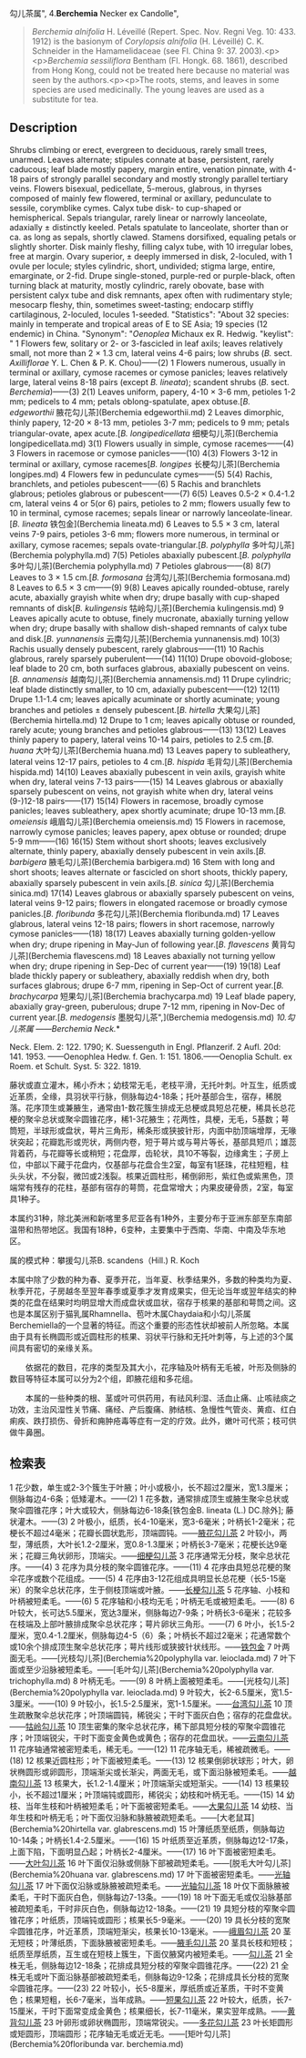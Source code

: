 勾儿茶属",
4.**Berchemia** Necker ex Candolle",

> *Berchemia alnifolia* H. Léveillé (Repert. Spec. Nov. Regni Veg. 10: 433. 1912) is the basionym of *Corylopsis alnifolia* (H. Léveillé) C. K. Schneider in the Hamamelidaceae (see Fl. China 9: 37. 2003).&lt;p&gt;&lt;p&gt;*Berchemia sessiliflora* Bentham (Fl. Hongk. 68. 1861), described from Hong Kong, could not be treated here because no material was seen by the authors.&lt;p&gt;&lt;p&gt;The roots, stems, and leaves in some species are used medicinally. The young leaves are used as a substitute for tea.

## Description
Shrubs climbing or erect, evergreen to deciduous, rarely small trees, unarmed. Leaves alternate; stipules connate at base, persistent, rarely caducous; leaf blade mostly papery, margin entire, venation pinnate, with 4-18 pairs of strongly parallel secondary and mostly strongly parallel tertiary veins. Flowers bisexual, pedicellate, 5-merous, glabrous, in thyrses composed of mainly few flowered, terminal or axillary, pedunculate to sessile, corymblike cymes. Calyx tube disk- to cup-shaped or hemispherical. Sepals triangular, rarely linear or narrowly lanceolate, adaxially ± distinctly keeled. Petals spatulate to lanceolate, shorter than or ca. as long as sepals, shortly clawed. Stamens dorsifixed, equaling petals or slightly shorter. Disk mainly fleshy, filling calyx tube, with 10 irregular lobes, free at margin. Ovary superior, ± deeply immersed in disk, 2-loculed, with 1 ovule per locule; styles cylindric, short, undivided; stigma large, entire, emarginate, or 2-fid. Drupe single-stoned, purple-red or purple-black, often turning black at maturity, mostly cylindric, rarely obovate, base with persistent calyx tube and disk remnants, apex often with rudimentary style; mesocarp fleshy, thin, sometimes sweet-tasting; endocarp stiffly cartilaginous, 2-loculed, locules 1-seeded.
  "Statistics": "About 32 species: mainly in temperate and tropical areas of E to SE Asia; 19 species (12 endemic) in China.
  "Synonym": "*Oenoplea* Michaux ex R. Hedwig.
  "keylist": "
1 Flowers few, solitary or 2- or 3-fascicled in leaf axils; leaves relatively small, not more than 2 × 1.3 cm, lateral veins 4-6 pairs; low shrubs (*B.* sect. *Axilliflorae* Y. L. Chen & P. K. Chou)——(2)
1 Flowers numerous, usually in terminal or axillary, cymose racemes or cymose panicles; leaves relatively large, lateral veins 8-18 pairs (except *B. lineata*); scandent shrubs (*B.* sect. *Berchemia*)——(3)
2(1) Leaves uniform, papery, 4-10 × 3-6 mm, petioles 1-2 mm; pedicels to 4 mm; petals oblong-spatulate, apex obtuse.[*B. edgeworthii* 腋花勾儿茶](Berchemia edgeworthii.md)
2 Leaves dimorphic, thinly papery, 12-20 × 8-13 mm, petioles 3-7 mm; pedicels to 9 mm; petals triangular-ovate, apex acute.[*B. longipedicellata* 细梗勾儿茶](Berchemia longipedicellata.md)
3(1) Flowers usually in simple, cymose racemes——(4)
3 Flowers in racemose or cymose panicles——(10)
4(3) Flowers 3-12 in terminal or axillary, cymose racemes[*B. longipes* 长梗勾儿茶](Berchemia longipes.md)
4 Flowers few in pedunculate cymes——(5)
5(4) Rachis, branchlets, and petioles pubescent——(6)
5 Rachis and branchlets glabrous; petioles glabrous or pubescent——(7)
6(5) Leaves 0.5-2 × 0.4-1.2 cm, lateral veins 4 or 5(or 6) pairs, petioles to 2 mm; flowers usually few to 10 in terminal, cymose racemes; sepals linear or narrowly lanceolate-linear.[*B. lineata* 铁包金](Berchemia lineata.md)
6 Leaves to 5.5 × 3 cm, lateral veins 7-9 pairs, petioles 3-6 mm; flowers more numerous, in terminal or axillary, cymose racemes; sepals ovate-triangular.[*B. polyphylla* 多叶勾儿茶](Berchemia polyphylla.md)
7(5) Petioles abaxially pubescent.[*B. polyphylla* 多叶勾儿茶](Berchemia polyphylla.md)
7 Petioles glabrous——(8)
8(7) Leaves to 3 × 1.5 cm.[*B. formosana* 台湾勾儿茶](Berchemia formosana.md)
8 Leaves to 6.5 × 3 cm——(9)
9(8) Leaves apically rounded-obtuse, rarely acute, abaxially grayish white when dry; drupe basally with cup-shaped remnants of disk[*B. kulingensis* 牯岭勾儿茶](Berchemia kulingensis.md)
9 Leaves apically acute to obtuse, finely mucronate, abaxially turning yellow when dry; drupe basally with shallow dish-shaped remnants of calyx tube and disk.[*B. yunnanensis* 云南勾儿茶](Berchemia yunnanensis.md)
10(3) Rachis usually densely pubescent, rarely glabrous——(11)
10 Rachis glabrous, rarely sparsely puberulent——(14)
11(10) Drupe obovoid-globose; leaf blade to 20 cm, both surfaces glabrous, abaxially pubescent on veins.[*B. annamensis* 越南勾儿茶](Berchemia annamensis.md)
11 Drupe cylindric; leaf blade distinctly smaller, to 10 cm, adaxially pubescent——(12)
12(11) Drupe 1.1-1.4 cm; leaves apically acuminate or shortly acuminate; young branches and petioles ± densely pubescent.[*B. hirtella* 大果勾儿茶](Berchemia hirtella.md)
12 Drupe to 1 cm; leaves apically obtuse or rounded, rarely acute; young branches and petioles glabrous——(13)
13(12) Leaves thinly papery to papery, lateral veins 10-14 pairs, petioles to 2.5 cm.[*B. huana* 大叶勾儿茶](Berchemia huana.md)
13 Leaves papery to subleathery, lateral veins 12-17 pairs, petioles to 4 cm.[*B. hispida* 毛背勾儿茶](Berchemia hispida.md)
14(10) Leaves abaxially pubescent in vein axils, grayish white when dry, lateral veins 7-13 pairs——(15)
14 Leaves glabrous or abaxially sparsely pubescent on veins, not grayish white when dry, lateral veins (9-)12-18 pairs——(17)
15(14) Flowers in racemose, broadly cymose panicles; leaves subleathery, apex shortly acuminate; drupe 10-13 mm.[*B. omeiensis* 峨眉勾儿茶](Berchemia omeiensis.md)
15 Flowers in racemose, narrowly cymose panicles; leaves papery, apex obtuse or rounded; drupe 5-9 mm——(16)
16(15) Stem without short shoots; leaves exclusively alternate, thinly papery, abaxially densely pubescent in vein axils.[*B. barbigera* 腋毛勾儿茶](Berchemia barbigera.md)
16 Stem with long and short shoots; leaves alternate or fascicled on short shoots, thickly papery, abaxially sparsely pubescent in vein axils.[*B. sinica* 勾儿茶](Berchemia sinica.md)
17(14) Leaves glabrous or abaxially sparsely pubescent on veins, lateral veins 9-12 pairs; flowers in elongated racemose or broadly cymose panicles.[*B. floribunda* 多花勾儿茶](Berchemia floribunda.md)
17 Leaves glabrous, lateral veins 12-18 pairs; flowers in short racemose, narrowly cymose panicles——(18)
18(17) Leaves abaxially turning golden-yellow when dry; drupe ripening in May-Jun of following year.[*B. flavescens* 黄背勾儿茶](Berchemia flavescens.md)
18 Leaves abaxially not turning yellow when dry; drupe ripening in Sep-Dec of current year——(19)
19(18) Leaf blade thickly papery or subleathery, abaxially reddish when dry, both surfaces glabrous; drupe 6-7 mm, ripening in Sep-Oct of current year.[*B. brachycarpa* 短果勾儿茶](Berchemia brachycarpa.md)
19 Leaf blade papery, abaxially gray-green, puberulous; drupe 7-12 mm, ripening in Nov-Dec of current year.[*B. medogensis* 墨脱勾儿茶",](Berchemia medogensis.md)
**10.勾儿茶属* ——Berchemia Neck.**

Neck. Elem. 2: 122. 1790; K. Suessenguth in Engl. Pflanzerif. 2 Aufl. 20d: 141. 1953. ——Oenophlea Hedw. f. Gen. 1: 151. 1806.——Oenoplia Schult. ex Roem. et Schult. Syst. 5: 322. 1819.

藤状或直立灌木，稀小乔木；幼枝常无毛，老枝平滑，无托叶刺。叶互生，纸质或近革质，全缘，具羽状平行脉，侧脉每边4-18条；托叶基部合生，宿存，稀脱落。花序顶生或兼腋生，通常由1-数花簇生排成无总梗或具短总花梗，稀具长总花梗的聚伞总状或聚伞圆锥花序，稀1-3花腋生；花两性，具梗，无毛，5基数；萼筒短，半球形或盘状，萼片三角形，稀条形或狭披针形，内面中肋顶端增厚，无喙状突起；花瓣匙形或兜状，两侧内卷，短于萼片或与萼片等长，基部具短爪；雄蕊背着药，与花瓣等长或稍短；花盘厚，齿轮状，具10不等裂，边缘禽生；子房上位，中部以下藏于花盘内，仅基部与花盘合生2室，每室有1胚珠，花柱短粗，柱头头状，不分裂，微凹或2浅裂。核果近圆柱形，稀倒卵形，紫红色或紫黑色，顶端常有残存的花柱，基部有宿存的萼筒，花盘常增大；内果皮硬骨质，2室，每室具1种子。

本属约31种，除北美洲和新喀里多尼亚各有1种外，主要分布于亚洲东部至东南部温带和热带地区。我国有18种，6变种，主要集中于西南、华南、中南及华东地区。

属的模式种：攀援勾儿茶B. scandens（Hill.) R. Koch

本属中除了少数的种为春、夏季开花，当年夏、秋季结果外，多数的种类均为夏、秋季开花，子房越冬至翌年春季或夏季才发育成果实，但无论当年或翌年结实的种类的花盘在结果时均明显增大而成盘状或皿状，宿存于核果的基部和萼筒之间。这也是本属区别于猫乳属Rhamnella、苞叶木属Chaydaia和小勾儿茶属Berchemiella的一个显著的特征。而这个重要的形态性状却被前人所忽略。本属由于具有长椭圆形或近圆柱形的核果、羽状平行脉和无托叶刺等，与上述的3个属间具有密切的亲缘关系。
<p style='text-indent:28px'>依据花的数目，花序的类型及其大小，花序轴及叶柄有无毛被，叶形及侧脉的数目等特征本属可以分为2个组，即腋花组和多花组。
<p style='text-indent:28px'>本属的一些种类的根、茎或叶可供药用，有祛风利湿、活血止痛、止咳祛痰之功效，主治风湿性关节痛、痛经、产后腹痛、肺结核、急慢性气管炎、黄疸、红白痢疾、跌打损伤、骨折和痈肿疮毒等症有一定的疗效。此外，嫩叶可代茶；枝可供做牛鼻圈。

## 检索表

1 花少数，单生或2-3个簇生于叶腋；叶小或极小，长不超过2厘米，宽1.3厘米；侧脉每边4-6条；低矮灌木。——(2)
1 花多数，通常排成顶生或腋生聚伞总状或聚伞圆锥花序；叶大或较大，侧脉每边6-18条[铁包金B. lineata (L.) DC.除外]; 藤状灌木。——(3)
2 叶极小，纸质，长4-10毫米，宽3-6毫米；叶柄长1-2毫米；花梗长不超过4毫米；花瓣长圆状匙形，顶端圆钝。——[腋花勾儿茶](Berchemia%20edgeworthii.md)
2 叶较小，两型，薄纸质，大叶长1.2-2厘米，宽0.8-1.3厘米；叶柄长3-7毫米；花梗长达9毫米；花瓣三角状卵形，顶端尖。——[细梗勾儿茶](Berchemia%20longipedicellata.md)
3 花序通常无分枝，聚伞总状花序。——(4)
3 花序为具分枝的聚伞圆锥花序。——(11)
4 花序由具短总花梗的聚伞花序或数个花组成。——(5)
4 花序由3-12花组成具明显长总花梗（长5-15毫米）的聚伞总状花序，生于侧枝顶端或叶腋。——[长梗勾儿茶](Berchemia%20longipes.md)
5 花序轴、小枝和叶柄被短柔毛。——(6)
5 花序轴和小枝均无毛；叶柄无毛或被短柔毛。——(8)
6 叶较大，长可达5.5厘米，宽达3厘米，侧脉每边7-9条；叶柄长3-6毫米；花较多在枝端及上部叶腋排成聚伞总状花序；萼片卵状三角形。——(7)
6 叶小，长1.5-2厘米，宽0.4-1.2厘米，侧脉每边4-5（6）条；叶柄长不超过2毫米；花通常数个或10余个排成顶生聚伞总状花序；萼片线形或狭披针状线形。——[铁包金](Berchemia%20lineata.md)
7 叶两面无毛。——[光枝勾儿茶](Berchemia%20polyphylla var. leioclada.md)
7 叶下面或至少沿脉被短柔毛。——[毛叶勾儿茶](Berchemia%20polyphylla var. trichophylla.md)
8 叶柄无毛。——(9)
8 叶柄上面被短柔毛。——[光枝勾儿茶](Berchemia%20polyphylla var. leioclada.md)
9 叶较大，长2-6.5厘米，宽1.5-3厘米。——(10)
9 叶较小，长1.5-2.5厘米，宽1-1.5厘米。——[台湾勾儿茶](Barchemia%20formosana.md)
10 顶生疏散聚伞总状花序；叶顶端圆钝，稀锐尖；干时下面灰白色；宿存的花盘盘状。——[牯岭勾儿茶](Berchemia%20kulingensis.md)
10 顶生密集的聚伞总状花序，稀下部具短分枝的窄聚伞圆锥花序；叶顶端锐尖，干时下面变金黄色或黄色；宿存的花盘皿状。——[云南勾儿茶](Berchemia%20yunnanensis.md)
11 花序轴通常被密短柔毛，稀无毛。——(12)
11 花序轴无毛，稀被疏微毛。——(18)
12 核果近圆柱形；叶下面被短柔毛。——(13)
12 核果倒卵状球形；叶大，卵状椭圆形或卵圆形，顶端渐尖或长渐尖，两面无毛，或下面沿脉被短柔毛。——[越南勾儿茶](Berchemia%20annamensis.md)
13 核果大，长1.2-1.4厘米；叶顶端渐尖或短渐尖。——(14)
13 核果较小，长不超过1厘米；叶顶端钝或圆形，稀锐尖；幼枝和叶柄无毛。——(15)
14 幼枝、当年生枝和叶柄被短柔毛；叶下面被密短柔毛。——[大果勾儿茶](Berchemia%20hirtella.md)
14 幼枝、当年生枝和叶柄无毛；叶下面仅沿脉和脉腋被疏短柔毛。——[大老鼠耳](Berchemia%20hirtella var. glabrescens.md)
15 叶薄纸质至纸质，侧脉每边10-14条；叶柄长1.4-2.5厘米。——(16)
15 叶纸质至近革质，侧脉每边12-17条，上面下陷，下面明显凸起；叶柄长2-4厘米。——(17)
16 叶下面被密短柔毛。 ——[大叶勾儿茶](Berchemia%20huana.md)
16 叶下面仅沿脉或侧脉下部被疏短柔毛。——[脱毛大叶勾儿茶](Berchemia%20huana var. glabrescens.md)
17 叶下面被密短柔毛。——[光轴勾儿茶](Berchemia%20hispida.md)
17 叶下面仅沿脉或脉腋被疏短柔毛。——[光轴勾儿茶](Berchemia%20hispida.md)
18 叶仅下面脉腋被柔毛，干时下面灰白色，侧脉每边7-13条。——(19)
18 叶下面无毛或仅沿脉基部被疏短柔毛，干时非灰白色，侧脉每边12-18条。——(21)
19 具短分枝的窄聚伞圆锥花序；叶纸质，顶端钝或圆形；核果长5-9毫米。——(20)
19 具长分枝的宽聚伞圆锥花序，叶近革质，顶端短渐尖，核果长10-13毫米。——[峨眉勾儿茶](Berchemia%20omeiensis.md)
20 茎无短枝；叶薄纸质，下面脉腋被密短柔毛。——[腋毛勾儿茶](Berchemia%20barbigera.md)
20 茎具长枝和短枝；纸质至厚纸质，互生或在短枝上簇生，下面仅腋窝内被短柔毛。——[勾儿茶](Berchemia%20sinica.md)
21 全株无毛，侧脉每边12-18条；花排成具短分枝的窄聚伞圆锥花序。——(22)
21 全株无毛或叶下面沿脉基部被疏短柔毛，侧脉每边9-12条；花排成具长分枝的宽聚伞圆锥花序。——(23)
22 叶较小，长5-8厘米，厚纸质或近革质，干时不变黄色；核果短粗，长6-7毫米，当年成熟。——[短果勾儿茶](Berchemia%20brachycarpa.md)
22 叶较大，纸质，长7-15厘米，干时下面常变成金黄色；核果细长，长7-11毫米，果实翌年成熟。——[黄背勾儿茶](Berchemia%20flavescens.md)
23 叶卵形或卵状椭圆形，顶端常锐尖。——[多花勾儿茶](Berchemia%20floribunda.md)
23 叶长矩圆形或矩圆形，顶端圆形；花序轴无毛或近无毛。——[矩叶勾儿茶](Berchemia%20floribunda var. berchemia.md)
